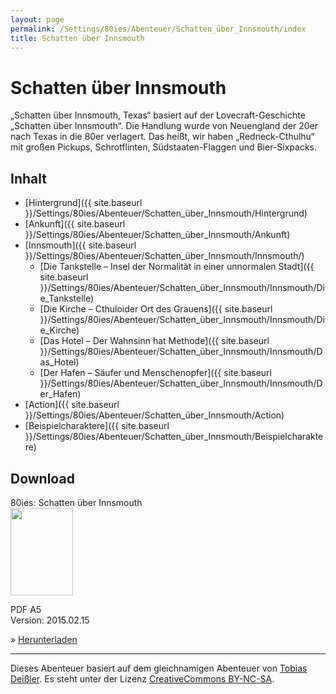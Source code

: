 ```yaml
---
layout: page
permalink: /Settings/80ies/Abenteuer/Schatten_über_Innsmouth/index
title: Schatten über Innsmouth
---
```


# Schatten über Innsmouth

&bdquo;Schatten über Innsmouth, Texas&ldquo; basiert auf der Lovecraft-Geschichte &bdquo;Schatten über Innsmouth&ldquo;. Die Handlung wurde von Neuengland der 20er nach Texas in die 80er verlagert. Das heißt, wir haben &bdquo;Redneck-Cthulhu&ldquo; mit großen Pickups, Schrotflinten, Südstaaten-Flaggen und Bier-Sixpacks.

## Inhalt

- [Hintergrund]({{ site.baseurl }}/Settings/80ies/Abenteuer/Schatten_über_Innsmouth/Hintergrund)
- [Ankunft]({{ site.baseurl }}/Settings/80ies/Abenteuer/Schatten_über_Innsmouth/Ankunft)
- [Innsmouth]({{ site.baseurl }}/Settings/80ies/Abenteuer/Schatten_über_Innsmouth/Innsmouth/)
  - [Die Tankstelle &ndash; Insel der Normalität in einer unnormalen Stadt]({{ site.baseurl }}/Settings/80ies/Abenteuer/Schatten_über_Innsmouth/Innsmouth/Die_Tankstelle)
  - [Die Kirche &ndash; Cthuloider Ort des Grauens]({{ site.baseurl }}/Settings/80ies/Abenteuer/Schatten_über_Innsmouth/Innsmouth/Die_Kirche)
  - [Das Hotel &ndash; Der Wahnsinn hat Methode]({{ site.baseurl }}/Settings/80ies/Abenteuer/Schatten_über_Innsmouth/Innsmouth/Das_Hotel)
  - [Der Hafen &ndash; Säufer und Menschenopfer]({{ site.baseurl }}/Settings/80ies/Abenteuer/Schatten_über_Innsmouth/Innsmouth/Der_Hafen)
- [Action]({{ site.baseurl }}/Settings/80ies/Abenteuer/Schatten_über_Innsmouth/Action)
- [Beispielcharaktere]({{ site.baseurl }}/Settings/80ies/Abenteuer/Schatten_über_Innsmouth/Beispielcharaktere)

## Download

<div class="row row-cols-1 row-cols-sm-2 row-cols-xl-3 g-4">
    <div class="col">
        <div class="card bg-blue text-light">
            <div class="card-header">80ies: Schatten über Innsmouth</div>
            <div class="card-body">
                <img class="border border-white float-start me-4" src="{{ site.baseurl }}/assets/images/thumbnails/80ies-innsmouth.png" width="100" height="140">
                <p>PDF A5<br/>
                Version: 2015.02.15</p>
                <p>&raquo; <a class="text-light" href="{{ site.baseurl }}/Downloads/Abenteuer/lite-80ies-innsmouth_2015-02-15.pdf">Herunterladen</a></p>
            </div>
        </div>
    </div>
</div>

<hr/>

Dieses Abenteuer basiert auf dem gleichnamigen Abenteuer von [Tobias Deißler](http://randpatrouille.de/Abenteuer.xhtml). Es steht unter der Lizenz [CreativeCommons BY-NC-SA](http://creativecommons.org/licenses/by-nc-sa/4.0/).
